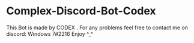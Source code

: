 # Complex-Discord-Bot-Codex
This  Bot is made by CODEX . For any problems feel free to contact me on  discord:  Windows 7#2216
Enjoy ^_^
